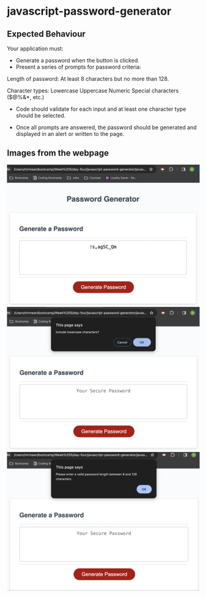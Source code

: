 # javascript-password-generator

<h2>Expected Behaviour</h2>

Your application must:
- Generate a password when the button is clicked.
- Present a series of prompts for password criteria:

Length of password:
At least 8 characters but no more than 128.

Character types:
Lowercase
Uppercase
Numeric
Special characters ($@%&*, etc.)

- Code should validate for each input and at least one character type should be selected.

- Once all prompts are answered, the password should be generated and displayed in an alert or written to the page.

<h2>Images from the webpage</h2>

![Alt text](<images/Screenshot 2023-12-21 at 18.31.55.png>)
![Alt text](<images/Screenshot 2023-12-21 at 18.31.37.png>)
![Alt text](<images/Screenshot 2023-12-21 at 18.30.58.png>)